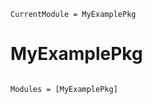 ```@meta
CurrentModule = MyExamplePkg
```

# MyExamplePkg

```@index
```

```@autodocs
Modules = [MyExamplePkg]
```
